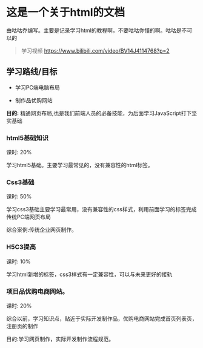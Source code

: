 # 这是一个关于html的文档

由咕咕乔编写。主要是记录学习html的教程啊，不要咕咕你懂的啊。咕咕是不可以的

> 学习视频 https://www.bilibili.com/video/BV14J4114768?p=2



## 学习路线/目标

- 学习PC端电脑布局

- 制作品优购网站

**目的:** 精通网页布局,也是我们前端人员的必备技能，为后面学习JavaScript打下坚实基础



### html5基础知识

课时: 20%

学习html5基础。主要学习最常见的，没有兼容性的html标签。

###  Css3基础

课时: 50%

学习css3基础主要学习最常用，没有兼容性的css样式，利用前面学习的标签完成传统PC端网页布局

综合案例:传统企业网页制作。

### H5C3提高

课时: 10%

学习html新增的标签，css3样式有一定兼容性，可以与未来更好的接轨

### 项目品优购电商网站。

课时: 20%

综合以前，学习知识点，贴近于实际开发制作品，优购电商网站完成首页列表页，注册页的制作

目的:学习网页制作，实际开发制作流程规范。
